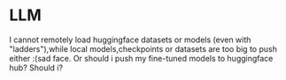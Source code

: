 # LLM
I cannot remotely load huggingface datasets or models (even with "ladders"),while local models,checkpoints or datasets are too big to push either :(sad face.
Or should i push my fine-tuned models to huggingface hub?
Should i?
